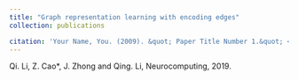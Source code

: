 ```yaml
---
title: "Graph representation learning with encoding edges"
collection: publications

citation: 'Your Name, You. (2009). &quot; Paper Title Number 1.&quot; <i>Journal 1</i>. 1(1).'
---
```

Qi. Li, Z. Cao*, J. Zhong and Qing. Li, Neurocomputing, 2019.


